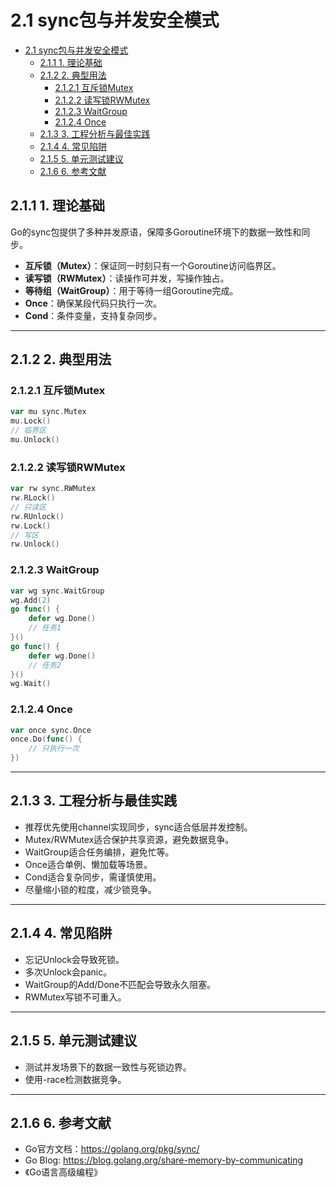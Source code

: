 # 2.1 sync包与并发安全模式

<!-- TOC START -->
- [2.1 sync包与并发安全模式](#sync包与并发安全模式)
  - [2.1.1 1. 理论基础](#1-理论基础)
  - [2.1.2 2. 典型用法](#2-典型用法)
    - [2.1.2.1 互斥锁Mutex](#互斥锁mutex)
    - [2.1.2.2 读写锁RWMutex](#读写锁rwmutex)
    - [2.1.2.3 WaitGroup](#waitgroup)
    - [2.1.2.4 Once](#once)
  - [2.1.3 3. 工程分析与最佳实践](#3-工程分析与最佳实践)
  - [2.1.4 4. 常见陷阱](#4-常见陷阱)
  - [2.1.5 5. 单元测试建议](#5-单元测试建议)
  - [2.1.6 6. 参考文献](#6-参考文献)
<!-- TOC END -->














## 2.1.1 1. 理论基础

Go的sync包提供了多种并发原语，保障多Goroutine环境下的数据一致性和同步。

- **互斥锁（Mutex）**：保证同一时刻只有一个Goroutine访问临界区。
- **读写锁（RWMutex）**：读操作可并发，写操作独占。
- **等待组（WaitGroup）**：用于等待一组Goroutine完成。
- **Once**：确保某段代码只执行一次。
- **Cond**：条件变量，支持复杂同步。

---

## 2.1.2 2. 典型用法

### 2.1.2.1 互斥锁Mutex

```go
var mu sync.Mutex
mu.Lock()
// 临界区
mu.Unlock()
```

### 2.1.2.2 读写锁RWMutex

```go
var rw sync.RWMutex
rw.RLock()
// 只读区
rw.RUnlock()
rw.Lock()
// 写区
rw.Unlock()
```

### 2.1.2.3 WaitGroup

```go
var wg sync.WaitGroup
wg.Add(2)
go func() {
    defer wg.Done()
    // 任务1
}()
go func() {
    defer wg.Done()
    // 任务2
}()
wg.Wait()
```

### 2.1.2.4 Once

```go
var once sync.Once
once.Do(func() {
    // 只执行一次
})
```

---

## 2.1.3 3. 工程分析与最佳实践

- 推荐优先使用channel实现同步，sync适合低层并发控制。
- Mutex/RWMutex适合保护共享资源，避免数据竞争。
- WaitGroup适合任务编排，避免忙等。
- Once适合单例、懒加载等场景。
- Cond适合复杂同步，需谨慎使用。
- 尽量缩小锁的粒度，减少锁竞争。

---

## 2.1.4 4. 常见陷阱

- 忘记Unlock会导致死锁。
- 多次Unlock会panic。
- WaitGroup的Add/Done不匹配会导致永久阻塞。
- RWMutex写锁不可重入。

---

## 2.1.5 5. 单元测试建议

- 测试并发场景下的数据一致性与死锁边界。
- 使用-race检测数据竞争。

---

## 2.1.6 6. 参考文献

- Go官方文档：<https://golang.org/pkg/sync/>
- Go Blog: <https://blog.golang.org/share-memory-by-communicating>
- 《Go语言高级编程》
